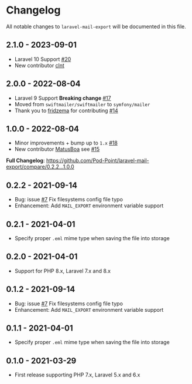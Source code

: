 # Changelog

All notable changes to `laravel-mail-export` will be documented in this file.

## 2.1.0 - 2023-09-01

- Laravel 10 Support [#20](https://github.com/Pod-Point/laravel-mail-export/pull/20)
- New contributor [clnt](https://github.com/clnt)

## 2.0.0 - 2022-08-04

- Laravel 9 Support **Breaking change** [#17](https://github.com/Pod-Point/laravel-mail-export/pull/17)
- Moved from `swiftmailer/swiftmailer` to `symfony/mailer`
- Thank you to [fridzema](https://github.com/fridzema) for contributing [#14](https://github.com/Pod-Point/laravel-mail-export/pull/14)

## 1.0.0 - 2022-08-04

- Minor improvements + bump up to `1.x` [#18](https://github.com/Pod-Point/laravel-mail-export/pull/18)
- New contributor [MatusBoa](https://github.com/MatusBoa) see [#15](https://github.com/Pod-Point/laravel-mail-export/pull/15)

**Full Changelog**: https://github.com/Pod-Point/laravel-mail-export/compare/0.2.2...1.0.0

## 0.2.2 - 2021-09-14

- Bug: issue [#7](https://github.com/Pod-Point/laravel-mail-export/issues/7) Fix filesystems config file typo
- Enhancement: Add `MAIL_EXPORT` environment variable support

## 0.2.1 - 2021-04-01

- Specify proper `.eml` mime type when saving the file into storage

## 0.2.0 - 2021-04-01

- Support for PHP 8.x, Laravel 7.x and 8.x

## 0.1.2 - 2021-09-14

- Bug: issue [#7](https://github.com/Pod-Point/laravel-mail-export/issues/7) Fix filesystems config file typo
- Enhancement: Add `MAIL_EXPORT` environment variable support

## 0.1.1 - 2021-04-01

- Specify proper `.eml` mime type when saving the file into storage

## 0.1.0 - 2021-03-29

- First release supporting PHP 7.x, Laravel 5.x and 6.x
